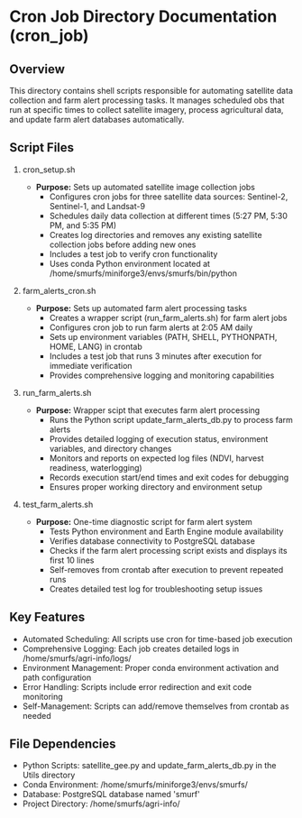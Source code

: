 # Cron Job Directory Documentation (cron_job)

## Overview
This directory contains shell scripts responsible for automating satellite data collection and farm alert processing tasks. It manages scheduled obs that run at specific times to collect satellite imagery, process agricultural data, and update farm alert databases automatically.

## Script Files
1. cron_setup.sh
   - **Purpose:** Sets up automated satellite image collection jobs
      - Configures cron jobs for three satellite data sources: Sentinel-2, Sentinel-1, and Landsat-9
      - Schedules daily data collection at different times (5:27 PM, 5:30 PM, and 5:35 PM)
      - Creates log directories and removes any existing satellite collection jobs before adding new ones
      - Includes a test job to verify cron functionality
      - Uses conda Python environment located at /home/smurfs/miniforge3/envs/smurfs/bin/python 

2. farm_alerts_cron.sh
   - **Purpose:** Sets up automated farm alert processing tasks
      - Creates a wrapper script (run_farm_alerts.sh) for farm alert jobs
      - Configures cron job to run farm alerts at 2:05 AM daily
      - Sets up environment variables (PATH, SHELL, PYTHONPATH, HOME, LANG) in crontab
      - Includes a test job that runs 3 minutes after execution for immediate verification
      - Provides comprehensive logging and monitoring capabilities

3. run_farm_alerts.sh
   - **Purpose:** Wrapper scipt that executes farm alert processing
      - Runs the Python script update_farm_alerts_db.py to process farm alerts
      - Provides detailed logging of execution status, environment variables, and directory changes
      - Monitors and reports on expected log files (NDVI, harvest readiness, waterlogging)
      - Records execution start/end times and exit codes for debugging
      - Ensures proper working directory and environment setup

4. test_farm_alerts.sh
   - **Purpose:** One-time diagnostic script for farm alert system
      - Tests Python environment and Earth Engine module availability
      - Verifies database connectivity to PostgreSQL database
      - Checks if the farm alert processing script exists and displays its first 10 lines
      - Self-removes from crontab after execution to prevent repeated runs
      - Creates detailed test log for troubleshooting setup issues

## Key Features
- Automated Scheduling: All scripts use cron for time-based job execution
- Comprehensive Logging: Each job creates detailed logs in /home/smurfs/agri-info/logs/
- Environment Management: Proper conda environment activation and path configuration
- Error Handling: Scripts include error redirection and exit code monitoring
- Self-Management: Scripts can add/remove themselves from crontab as needed

## File Dependencies
- Python Scripts: satellite_gee.py and update_farm_alerts_db.py in the Utils directory
- Conda Environment: /home/smurfs/miniforge3/envs/smurfs/
- Database: PostgreSQL database named 'smurf'
- Project Directory: /home/smurfs/agri-info/